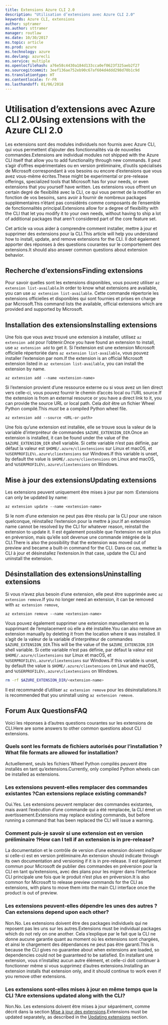 ```yaml
---
title: Extensions Azure CLI 2.0
description: "Utilisation d’extensions avec Azure CLI 2.0"
keywords: Azure CLI, extensions
author: sptramer
ms.author: sttramer
manager: routlaw
ms.date: 10/30/2017
ms.topic: article
ms.prod: azure
ms.technology: azure
ms.devlang: azurecli
ms.service: multiple
ms.openlocfilehash: a76e58c4430a184d133cca0ef0623f325aeb2f27
ms.sourcegitcommit: 3eef136ae752eb90c67af604d4ddd298d70b1c9d
ms.translationtype: HT
ms.contentlocale: fr-FR
ms.lasthandoff: 01/06/2018
---
```

# <a name="using-extensions-with-the-azure-cli-20"></a><span data-ttu-id="099c6-104">Utilisation d’extensions avec Azure CLI 2.0</span><span class="sxs-lookup"><span data-stu-id="099c6-104">Using extensions with the Azure CLI 2.0</span></span>

<span data-ttu-id="099c6-105">Les extensions sont des modules individuels non fournis avec Azure CLI, qui vous permettent d’ajouter des fonctionnalités via de nouvelles commandes.</span><span class="sxs-lookup"><span data-stu-id="099c6-105">Extensions are individual modules not shipped with the Azure CLI itself that allow you to add functionality through new commands.</span></span> <span data-ttu-id="099c6-106">Il peut s’agir d’offres expérimentales ou en version préliminaire, d’outils spécialisés de Microsoft correspondant à vos besoins ou encore d’extensions que vous avez vous-même écrites.</span><span class="sxs-lookup"><span data-stu-id="099c6-106">These might be experimental or pre-release offerings, specialized tools that Microsoft has for your needs, or even extensions that you yourself have written.</span></span> <span data-ttu-id="099c6-107">Les extensions vous offrent un certain degré de flexibilité avec la CLI, ce qui vous permet de la modifier en fonction de vos besoins, sans avoir à fournir de nombreux packages supplémentaires n’étant pas considérés comme composants de l’ensemble de fonctionnalités principal.</span><span class="sxs-lookup"><span data-stu-id="099c6-107">Extensions allow for a degree of flexibility with the CLI that let you modify it to your own needs, without having to ship a lot of additional packages that aren't considered part of the core feature set.</span></span>

<span data-ttu-id="099c6-108">Cet article va vous aider à comprendre comment installer, mettre à jour et supprimer des extensions pour la CLI.</span><span class="sxs-lookup"><span data-stu-id="099c6-108">This article will help you understand how to install, update, and remove extensions for the CLI.</span></span> <span data-ttu-id="099c6-109">Il doit également apporter des réponses à des questions courantes sur le comportement des extensions.</span><span class="sxs-lookup"><span data-stu-id="099c6-109">It should also answer common questions about extension behavior.</span></span>

## <a name="finding-extensions"></a><span data-ttu-id="099c6-110">Recherche d’extensions</span><span class="sxs-lookup"><span data-stu-id="099c6-110">Finding extensions</span></span>

<span data-ttu-id="099c6-111">Pour savoir quelles sont les extensions disponibles, vous pouvez utiliser `az extension list-available`.</span><span class="sxs-lookup"><span data-stu-id="099c6-111">In order to know what extensions are available, you can use `az extension list-available`.</span></span> <span data-ttu-id="099c6-112">Cette commande répertorie les extensions officielles et disponibles qui sont fournies et prises en charge par Microsoft.</span><span class="sxs-lookup"><span data-stu-id="099c6-112">This command lists the available, official extensions which are provided and supported by Microsoft.</span></span>

## <a name="installing-extensions"></a><span data-ttu-id="099c6-113">Installation des extensions</span><span class="sxs-lookup"><span data-stu-id="099c6-113">Installing extensions</span></span>

<span data-ttu-id="099c6-114">Une fois que vous avez trouvé une extension à installer, utilisez `az extension add` pour l’obtenir.</span><span class="sxs-lookup"><span data-stu-id="099c6-114">Once you have found an extension to install, use `az extension add` to get it.</span></span> <span data-ttu-id="099c6-115">Si l’extension est une extension Microsoft officielle répertoriée dans `az extension list-available`, vous pouvez installer l’extension par nom.</span><span class="sxs-lookup"><span data-stu-id="099c6-115">If the extension is an official Microsoft extension listed in `az extension list-available`, you can install the extension by name.</span></span>

```azurecli
az extension add --name <extension-name>
```

<span data-ttu-id="099c6-116">Si l’extension provient d’une ressource externe ou si vous avez un lien direct vers celle-ci, vous pouvez fournir le chemin d’accès local ou l’URL source.</span><span class="sxs-lookup"><span data-stu-id="099c6-116">If the extension is from an external resource or you have a direct link to it, you can provide the source URL or local path.</span></span> <span data-ttu-id="099c6-117">Cela _doit_ être un fichier Wheel Python compilé.</span><span class="sxs-lookup"><span data-stu-id="099c6-117">This _must_ be a compiled Python wheel file.</span></span>

```azurecli
az extension add --source <URL-or-path>
```

<span data-ttu-id="099c6-118">Une fois qu’une extension est installée, elle se trouve sous la valeur de la variable d’interpréteur de commandes `$AZURE_EXTENSION_DIR`.</span><span class="sxs-lookup"><span data-stu-id="099c6-118">Once an extension is installed, it can be found under the value of the `$AZURE_EXTENSION_DIR` shell variable.</span></span> <span data-ttu-id="099c6-119">Si cette variable n’est pas définie, par défaut la valeur est `$HOME/.azure/cliextensions` sur Linux et macOS, et `%USERPROFILE%\.azure\cliextensions` sur Windows.</span><span class="sxs-lookup"><span data-stu-id="099c6-119">If this variable is unset, by default the value is `$HOME/.azure/cliextensions` on Linux and macOS, and `%USERPROFILE%\.azure\cliextensions` on Windows.</span></span>

## <a name="updating-extensions"></a><span data-ttu-id="099c6-120">Mise à jour des extensions</span><span class="sxs-lookup"><span data-stu-id="099c6-120">Updating extensions</span></span>

<span data-ttu-id="099c6-121">Les extensions peuvent uniquement être mises à jour par nom :</span><span class="sxs-lookup"><span data-stu-id="099c6-121">Extensions can only be updated by name:</span></span>

```azurecli
az extension update --name <extension-name>
```

<span data-ttu-id="099c6-122">Si le nom d’une extension ne peut pas être résolu par la CLI pour une raison quelconque, réinstallez l’extension pour la mettre à jour.</span><span class="sxs-lookup"><span data-stu-id="099c6-122">If an extension name cannot be resolved by the CLI for whatever reason, reinstall the extension to update it.</span></span> <span data-ttu-id="099c6-123">Il est également possible que l’extension ne soit plus en préversion, mais qu’elle soit devenue une commande intégrée de la CLI.</span><span class="sxs-lookup"><span data-stu-id="099c6-123">There is also the possibility that the extension was moved out of preview and became a built-in command for the CLI.</span></span> <span data-ttu-id="099c6-124">Dans ce cas, mettez la CLI à jour et désinstallez l’extension.</span><span class="sxs-lookup"><span data-stu-id="099c6-124">In that case, update the CLI and uninstall the extension.</span></span>

## <a name="uninstalling-extensions"></a><span data-ttu-id="099c6-125">Désinstallation des extensions</span><span class="sxs-lookup"><span data-stu-id="099c6-125">Uninstalling extensions</span></span>

<span data-ttu-id="099c6-126">Si vous n’avez plus besoin d’une extension, elle peut être supprimée avec `az extension remove`.</span><span class="sxs-lookup"><span data-stu-id="099c6-126">If you no longer need an extension, it can be removed with `az extension remove`,</span></span>

```azurecli
az extension remove --name <extension-name>
```

<span data-ttu-id="099c6-127">Vous pouvez également supprimer une extension manuellement en la supprimant de l’emplacement où elle a été installée.</span><span class="sxs-lookup"><span data-stu-id="099c6-127">You can also remove an extension manually by deleting it from the location where it was installed.</span></span> <span data-ttu-id="099c6-128">Il s’agit de la valeur de la variable d’interpréteur de commandes `$AZURE_EXTENSION_DIR`.</span><span class="sxs-lookup"><span data-stu-id="099c6-128">This will be the value of the `$AZURE_EXTENSION_DIR` shell variable.</span></span> <span data-ttu-id="099c6-129">Si cette variable n’est pas définie, par défaut la valeur est `$HOME/.azure/cliextensions` sur Linux et macOS, et `%USERPROFILE%\.azure\cliextensions` sur Windows.</span><span class="sxs-lookup"><span data-stu-id="099c6-129">If this variable is unset, by default the value is `$HOME/.azure/cliextensions` on Linux and macOS, and `%USERPROFILE%\.azure\cliextensions` on Windows.</span></span>

```bash
rm -rf $AZURE_EXTENSION_DIR/<extension-name>
```

<span data-ttu-id="099c6-130">Il est recommandé d’utiliser `az extension remove` pour les désinstallations.</span><span class="sxs-lookup"><span data-stu-id="099c6-130">It is recommended that you uninstall using `az extension remove`.</span></span>

## <a name="faq"></a><span data-ttu-id="099c6-131">Forum Aux Questions</span><span class="sxs-lookup"><span data-stu-id="099c6-131">FAQ</span></span>

<span data-ttu-id="099c6-132">Voici les réponses à d’autres questions courantes sur les extensions de CLI.</span><span class="sxs-lookup"><span data-stu-id="099c6-132">Here are some answers to other common questions about CLI extensions.</span></span>

### <a name="what-file-formats-are-allowed-for-installation"></a><span data-ttu-id="099c6-133">Quels sont les formats de fichiers autorisés pour l’installation ?</span><span class="sxs-lookup"><span data-stu-id="099c6-133">What file formats are allowed for installation?</span></span>

<span data-ttu-id="099c6-134">Actuellement, seuls les fichiers Wheel Python compilés peuvent être installés en tant qu’extensions.</span><span class="sxs-lookup"><span data-stu-id="099c6-134">Currently, only compiled Python wheels can be installed as extensions.</span></span>

### <a name="can-extensions-replace-existing-commands"></a><span data-ttu-id="099c6-135">Les extensions peuvent-elles remplacer des commandes existantes ?</span><span class="sxs-lookup"><span data-stu-id="099c6-135">Can extensions replace existing commands?</span></span>

<span data-ttu-id="099c6-136">Oui.</span><span class="sxs-lookup"><span data-stu-id="099c6-136">Yes.</span></span> <span data-ttu-id="099c6-137">Les extensions peuvent remplacer des commandes existantes, mais avant l’exécution d’une commande qui a été remplacée, la CLI émet un avertissement.</span><span class="sxs-lookup"><span data-stu-id="099c6-137">Extensions may replace existing commands, but before running a command that has been replaced the CLI will issue a warning.</span></span>

### <a name="how-can-i-tell-if-an-extension-is-in-pre-release"></a><span data-ttu-id="099c6-138">Comment puis-je savoir si une extension est en version préliminaire ?</span><span class="sxs-lookup"><span data-stu-id="099c6-138">How can I tell if an extension is in pre-release?</span></span>

<span data-ttu-id="099c6-139">La documentation et le contrôle de version d’une extension doivent indiquer si celle-ci est en version préliminaire.</span><span class="sxs-lookup"><span data-stu-id="099c6-139">An extension should indicate through its own documentation and versioning if it is in pre-release.</span></span> <span data-ttu-id="099c6-140">Il est également commun pour Microsoft de publier des commandes en préversion pour la CLI en tant qu’extensions, avec des plans pour les migrer dans l’interface CLI principale une fois que le produit n’est plus en préversion.</span><span class="sxs-lookup"><span data-stu-id="099c6-140">It is also common for Microsoft to release preview commands for the CLI as extensions, with plans to move them into the main CLI interface once the product is out of preview.</span></span>

### <a name="can-extensions-depend-upon-each-other"></a><span data-ttu-id="099c6-141">Les extensions peuvent-elles dépendre les unes des autres ?</span><span class="sxs-lookup"><span data-stu-id="099c6-141">Can extensions depend upon each other?</span></span>

<span data-ttu-id="099c6-142">Non.</span><span class="sxs-lookup"><span data-stu-id="099c6-142">No.</span></span> <span data-ttu-id="099c6-143">Les extensions doivent être des packages individuels qui ne reposent pas les uns sur les autres.</span><span class="sxs-lookup"><span data-stu-id="099c6-143">Extensions must be individual packages which do not rely on one another.</span></span> <span data-ttu-id="099c6-144">Cela s’explique par le fait que la CLI ne donne aucune garantie quant au moment où les extensions sont chargées, et ainsi le chargement des dépendances ne peut pas être garanti.</span><span class="sxs-lookup"><span data-stu-id="099c6-144">This is because the CLI gives no guarantee about when extensions are loaded, so dependencies could not be guaranteed to be satisfied.</span></span> <span data-ttu-id="099c6-145">En installant une extension, vous n’installez aucun autre élément, et celle-ci doit continuer à fonctionner même si vous supprimez d’autres extensions.</span><span class="sxs-lookup"><span data-stu-id="099c6-145">Installing an extension installs that extension only, and it should continue to work even if you remove other extensions.</span></span>

### <a name="are-extensions-updated-along-with-the-cli"></a><span data-ttu-id="099c6-146">Les extensions sont-elles mises à jour en même temps que la CLI ?</span><span class="sxs-lookup"><span data-stu-id="099c6-146">Are extensions updated along with the CLI?</span></span>

<span data-ttu-id="099c6-147">Non.</span><span class="sxs-lookup"><span data-stu-id="099c6-147">No.</span></span> <span data-ttu-id="099c6-148">Les extensions doivent être mises à jour séparément, comme décrit dans la section [Mise à jour des extensions](#updating-extensions).</span><span class="sxs-lookup"><span data-stu-id="099c6-148">Extensions must be updated separately, as described in the [Updating extensions](#updating-extensions) section.</span></span>
